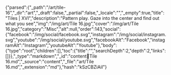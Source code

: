 {"parsed":{"_path":"/art/tile-16","_dir":"art","_draft":false,"_partial":false,"_locale":"","_empty":true,"title":"Tiles | XVI","description":"Pattern play. Gaze into the center and find out what you see","img":"/img/art/Tile 16.jpg","cover":"/img/art/Tile 16.jpg","category":"Misc","alt":null,"order":143,"social":{"facebook":"/img/social/facebook.svg","instagram":"/img/social/instagram.svg","youtube":"/img/social/youtube.svg","facebookAlt":"Facebook","instagramAlt":"Instagram","youtubeAlt":"Youtube"},"body":{"type":"root","children":[],"toc":{"title":"","searchDepth":2,"depth":2,"links":[]}},"_type":"markdown","_id":"content:art:Tile 16.md","_source":"content","_file":"art/Tile 16.md","_extension":"md"},"hash":"kSzCBZiAiI"}